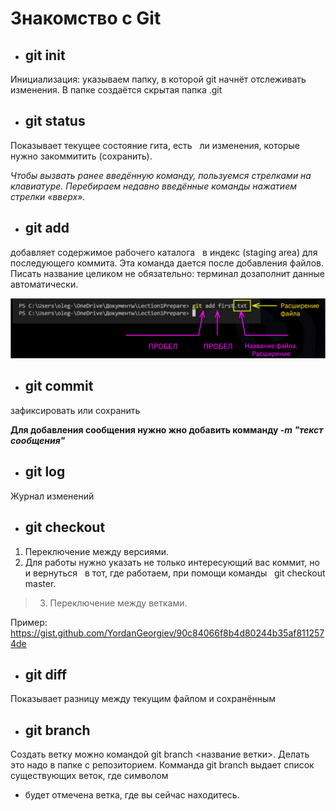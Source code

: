 # Знакомство с Git

* ## git init

Инициализация: указываем папку, в которой
git начнёт отслеживать изменения.
В папке создаётся скрытая папка .git

* ##  git status

Показывает текущее состояние гита, есть  
ли изменения, которые нужно закоммитить
(сохранить). 

*Чтобы вызвать ранее введённую команду,
пользуемся стрелками на клавиатуре.
Перебираем недавно введённые команды
нажатием стрелки «вверх».*

* ## git add

добавляет содержимое рабочего каталога  
в индекс (staging area) для последующего коммита. Эта команда дается после добавления
файлов. Писать название целиком не обязательно: терминал дозаполнит данные автоматически.

![это картинка](pic1.png)

* ##  git commit

зафиксировать или сохранить

__Для добавления сообщения нужно жно добавить комманду *-m "текст сообщения"*__

* ## git log

Журнал изменений

* ## git checkout
1. Переключение между версиями. 
2. Для работы нужно указать не только
интересующий вас коммит, но и вернуться  
в тот, где работаем, при помощи команды  
git checkout master.
> 3. Переключение между ветками.

Пример: https://gist.github.com/YordanGeorgiev/90c84066f8b4d80244b35af8112574de 

* ##  git diff

Показывает разницу между текущим файлом
и сохранённым

* ## git branch
Создать ветку можно командой git branch <название ветки>.
Делать это надо в папке с репозиторием.
Комманда git branch выдает список существующих веток, где символом 
* будет отмечена ветка, где вы сейчас находитесь.


